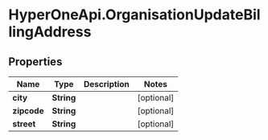 # HyperOneApi.OrganisationUpdateBillingAddress

## Properties
Name | Type | Description | Notes
------------ | ------------- | ------------- | -------------
**city** | **String** |  | [optional] 
**zipcode** | **String** |  | [optional] 
**street** | **String** |  | [optional] 


